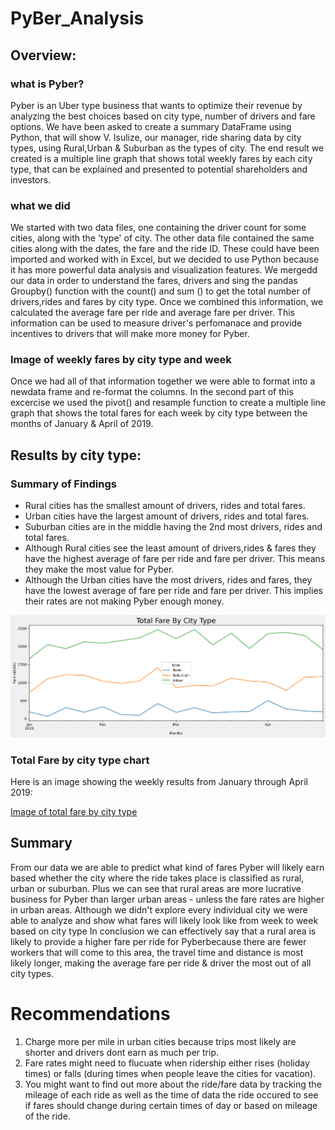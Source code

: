 # PyBer_Analysis

## Overview:

### what is Pyber?
Pyber is an Uber type business that wants to optimize their revenue by analyzing the best choices based on city type, number of drivers and fare options. We have been asked to create a summary DataFrame using Python, that will show V. Isulize, our manager,  ride sharing data by city types, using Rural,Urban & Suburban as the types of city. The end result we created is a multiple line graph that shows total weekly fares by each city type, that can be explained and presented to potential shareholders and investors.

### what we did
We started with two data files, one containing the driver count for some cities, along with the 'type' of city. The other data file contained the same cities along with the dates, the fare and the ride ID. These could have been imported and worked with in Excel,  but we decided to use Python because it has more powerful data analysis and visualization features. We mergedd our data in order to understand the fares, drivers and sing the pandas Groupby() function with the count() and sum () to get the total number of drivers,rides and fares by city type. Once we combined this information, we calculated the average fare per ride and average fare per driver. This information can be used to measure driver's perfomanace and provide incentives to drivers that will make more money for Pyber.

### Image of weekly fares by city type and week
Once we had all of that information together we were able to format into a newdata frame and re-format the columns. In the second part of this excercise we used the pivot() and resample function to create a multiple line graph that shows the total fares for each week by city type between the months of January & April of 2019. 

## Results by city type:

### Summary of Findings
- Rural cities has the smallest amount of drivers, rides and total fares.
- Urban cities have the largest amount of drivers, rides and total fares.
- Suburban cities are in the middle having the 2nd most drivers, rides and total fares.
- Although Rural cities see the least amount of drivers,rides & fares they have the highest average of fare per ride and fare per driver. This means they make the most value for Pyber. 
- Although the Urban cities have the most drivers, rides and fares,  they have the lowest average of fare per ride and fare per driver. This implies their rates are not making Pyber enough money.

<img width="629" alt="findings" src="https://github.com/valchau/PyBer_Analysis/blob/main/analysis/PyBer_fare_summary.png">

### Total Fare by city type chart
Here is an image showing the weekly results from January through April 2019:

[Image of total fare by city type](analysis/PyBer_fare_summary.png) 

## Summary

From our data we are able to predict what kind of fares Pyber will likely earn based whether the city where the ride takes place  is classified as rural, urban or suburban. Plus we can see that rural areas are more lucrative business for Pyber than larger urban areas - unless the fare rates are higher in urban areas. Although we didn't explore every individual city we were able to analyze and show what fares will likely look like from week to week based on city type In conclusion we can effectively say that a rural area is likely to provide a higher fare per ride for Pyberbecause there are fewer workers that will come to this area, the travel time and distance is most likely longer, making the average fare per ride & driver the most out of all city types.

# Recommendations 

1. Charge more per mile in urban cities because trips most likely are shorter and drivers dont earn as much per trip.
2. Fare rates might need to flucuate when ridership either rises (holiday times) or falls (during times when people leave the cities for vacation). 
3. You might want to find out more about the ride/fare data by tracking the mileage of each ride as well as the time of data the ride occured to see if fares should change during certain times of day or based on mileage of the ride.

